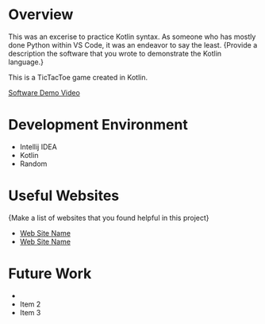 # Overview

This was an excerise to practice Kotlin syntax. As someone who has mostly done Python within VS Code, it was an endeavor to say the least.
{Provide a description the software that you wrote to demonstrate the Kotlin language.}

This is a TicTacToe game created in Kotlin.

[Software Demo Video](http://youtube.link.goes.here)

# Development Environment

- Intellij IDEA
- Kotlin
- Random


# Useful Websites

{Make a list of websites that you found helpful in this project}
* [Web Site Name](http://url.link.goes.here)
* [Web Site Name](http://url.link.goes.here)

# Future Work

* 
* Item 2
* Item 3
